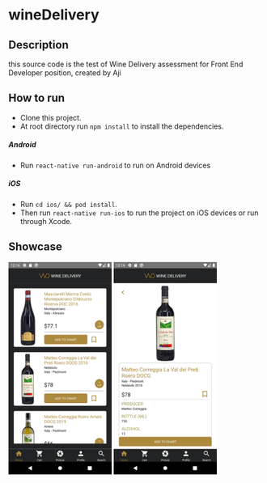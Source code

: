 # wineDelivery

## Description
this source code is the test of Wine Delivery assessment for Front End Developer position, created by Aji

## How to run
* Clone this project.
* At root directory run `npm install` to install the dependencies.
##### Android
* Run `react-native run-android` to run on Android devices
##### iOS
* Run `cd ios/ && pod install`.
* Then run `react-native run-ios` to run the project on iOS devices or run through Xcode.

## Showcase
<img src="Images/Image1.png" height="420"> <img src="Images/Image2.png" height="420"> 
